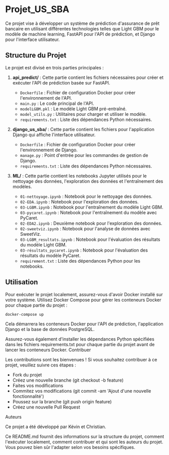 # Projet_US_SBA

Ce projet vise à développer un système de prédiction d'assurance de prêt bancaire en utilisant différentes technologies telles que Light GBM pour le modèle de machine learning, FastAPI pour l'API de prédiction, et Django pour l'interface utilisateur.

## Structure du Projet

Le projet est divisé en trois parties principales :

1. **api_predict/** : Cette partie contient les fichiers nécessaires pour créer et exécuter l'API de prédiction basée sur FastAPI.
   - `Dockerfile` : Fichier de configuration Docker pour créer l'environnement de l'API.
   - `main.py` : Le code principal de l'API.
   - `modelLGBM.pkl` : Le modèle Light GBM pré-entraîné.
   - `model_utils.py` : Utilitaires pour charger et utiliser le modèle.
   - `requirements.txt` : Liste des dépendances Python nécessaires.

2. **django_us_sba/** : Cette partie contient les fichiers pour l'application Django qui affiche l'interface utilisateur.
   - `Dockerfile` : Fichier de configuration Docker pour créer l'environnement de Django.
   - `manage.py` : Point d'entrée pour les commandes de gestion de Django.
   - `requirements.txt` : Liste des dépendances Python nécessaires.

3. **ML/** : Cette partie contient les notebooks Jupyter utilisés pour le nettoyage des données, l'exploration des données et l'entraînement des modèles.
   - `01-nettoyage.ipynb` : Notebook pour le nettoyage des données.
   - `02-EDA.ipynb` : Notebook pour l'exploration des données.
   - `03-LGBM.ipynb` : Notebook pour l'entraînement du modèle Light GBM.
   - `03-pycaret.ipynb` : Notebook pour l'entraînement du modèle avec PyCaret.
   - `02-EDA2.ipynb` : Deuxième notebook pour l'exploration des données.
   - `02-sweetviz.ipynb` : Notebook pour l'analyse de données avec SweetViz.
   - `03-LGBM_resultats.ipynb` : Notebook pour l'évaluation des résultats du modèle Light GBM.
   - `03-résultats_pycaret.ipynb` : Notebook pour l'évaluation des résultats du modèle PyCaret.
   - `requirement.txt` : Liste des dépendances Python pour les notebooks.

## Utilisation

Pour exécuter le projet localement, assurez-vous d'avoir Docker installé sur votre système. Utilisez Docker Compose pour gérer les conteneurs Docker pour chaque partie du projet :

```bash
docker-compose up
```
Cela démarrera les conteneurs Docker pour l'API de prédiction, l'application Django et la base de données PostgreSQL.

Assurez-vous également d'installer les dépendances Python spécifiées dans les fichiers requirements.txt pour chaque partie du projet avant de lancer les conteneurs Docker.
Contribuer

Les contributions sont les bienvenues ! Si vous souhaitez contribuer à ce projet, veuillez suivre ces étapes :

   - Fork du projet
   - Créez une nouvelle branche (git checkout -b feature)
   - Faites vos modifications
   - Commitez vos modifications (git commit -am 'Ajout d'une nouvelle fonctionnalité')
   - Poussez sur la branche (git push origin feature)
   - Créez une nouvelle Pull Request

Auteurs

Ce projet a été développé par Kévin et Christian.


Ce README.md fournit des informations sur la structure du projet, comment l'exécuter localement, comment contribuer et qui sont les auteurs du projet. Vous pouvez bien sûr l'adapter selon vos besoins spécifiques.
